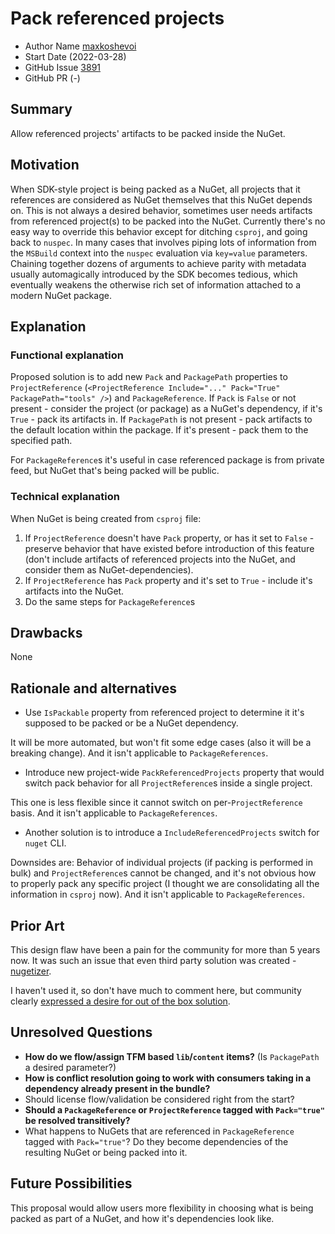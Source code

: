# Pack referenced projects

- Author Name [maxkoshevoi](https://github.com/maxkoshevoi)
- Start Date (2022-03-28)
- GitHub Issue [3891](https://github.com/NuGet/Home/issues/3891)
- GitHub PR (-)

## Summary

Allow referenced projects' artifacts to be packed inside the NuGet.

## Motivation

When SDK-style project is being packed as a NuGet, all projects that it references are considered as NuGet themselves that this NuGet depends on.
This is not always a desired behavior, sometimes user needs artifacts from referenced project(s) to be packed into the NuGet.
Currently there's no easy way to override this behavior except for ditching `csproj`, and going back to `nuspec`. In many cases that involves piping lots of information from the `MSBuild` context into the `nuspec` evaluation via `key=value` parameters.  
Chaining together dozens of arguments to achieve parity with metadata usually automagically introduced by the SDK becomes tedious, which eventually weakens the otherwise rich set of information attached to a modern NuGet package.

## Explanation

### Functional explanation

Proposed solution is to add new `Pack` and `PackagePath` properties to `ProjectReference` (`<ProjectReference Include="..." Pack="True" PackagePath="tools" />`) and `PackageReference`. 
If `Pack` is `False` or not present - consider the project (or package) as a NuGet's dependency, if it's `True` - pack its artifacts in.
If `PackagePath` is not present - pack artifacts to the default location within the package. If it's present - pack them to the specified path.

For `PackageReference`s it's useful in case referenced package is from private feed, but NuGet that's being packed will be public.

### Technical explanation

When NuGet is being created from `csproj` file:

1) If `ProjectReference` doesn't have `Pack` property, or has it set to `False` - preserve behavior that have existed before introduction of this feature (don't include artifacts of referenced projects into the NuGet, and consider them as NuGet-dependencies).
2) If `ProjectReference` has `Pack` property and it's set to `True` - include it's artifacts into the NuGet.
3) Do the same steps for `PackageReference`s

## Drawbacks

None

## Rationale and alternatives

- Use `IsPackable` property from referenced project to determine it it's supposed to be packed or be a NuGet dependency.

It will be more automated, but won't fit some edge cases (also it will be a breaking change). And it isn't applicable to `PackageReferences`.

- Introduce new project-wide `PackReferencedProjects` property that would switch pack behavior for all `ProjectReference`s inside a single project.

This one is less flexible since it cannot switch on per-`ProjectReference` basis. And it isn't applicable to `PackageReferences`.

- Another solution is to introduce a `IncludeReferencedProjects` switch for `nuget` CLI.

Downsides are: Behavior of individual projects (if packing is performed in bulk) and `ProjectReference`s cannot be changed, and it's not obvious how to properly pack any specific project (I thought we are consolidating all the information in `csproj` now). And it isn't applicable to `PackageReferences`.

## Prior Art

This design flaw have been a pain for the community for more than 5 years now. It was such an issue that even third party solution was created - [nugetizer](https://github.com/devlooped/nugetizer).

I haven't used it, so don't have much to comment here, but community clearly [expressed a desire for out of the box solution](https://github.com/NuGet/Home/issues/3891#issuecomment-1080044314).

## Unresolved Questions

- **How do we flow/assign TFM based `lib`/`content` items?** (Is `PackagePath` a desired parameter?)
- **How is conflict resolution going to work with consumers taking in a dependency already present in the bundle?**
- Should license flow/validation be considered right from the start?
- **Should a `PackageReference` or `ProjectReference` tagged with `Pack="true"` be resolved transitively?**
- What happens to NuGets that are referenced in `PackageReference` tagged with `Pack="true"`? Do they become dependencies of the resulting NuGet or being packed into it.

## Future Possibilities

This proposal would allow users more flexibility in choosing what is being packed as part of a NuGet, and how it's dependencies look like.
